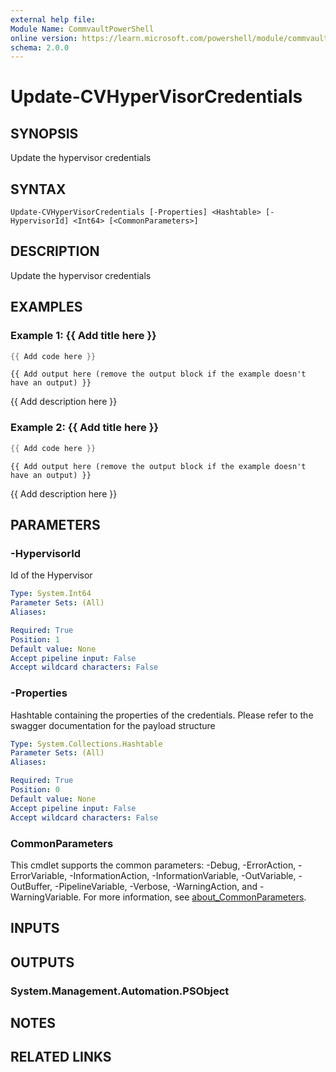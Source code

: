 ```yaml
---
external help file:
Module Name: CommvaultPowerShell
online version: https://learn.microsoft.com/powershell/module/commvaultpowershell/update-cvhypervisorcredentials
schema: 2.0.0
---
```


# Update-CVHyperVisorCredentials

## SYNOPSIS
Update the hypervisor credentials

## SYNTAX

```
Update-CVHyperVisorCredentials [-Properties] <Hashtable> [-HypervisorId] <Int64> [<CommonParameters>]
```

## DESCRIPTION
Update the hypervisor credentials

## EXAMPLES

### Example 1: {{ Add title here }}
```powershell
{{ Add code here }}
```

```output
{{ Add output here (remove the output block if the example doesn't have an output) }}
```

{{ Add description here }}

### Example 2: {{ Add title here }}
```powershell
{{ Add code here }}
```

```output
{{ Add output here (remove the output block if the example doesn't have an output) }}
```

{{ Add description here }}

## PARAMETERS

### -HypervisorId
Id of the Hypervisor

```yaml
Type: System.Int64
Parameter Sets: (All)
Aliases:

Required: True
Position: 1
Default value: None
Accept pipeline input: False
Accept wildcard characters: False
```

### -Properties
Hashtable containing the properties of the credentials.
Please refer to the swagger documentation for the payload structure

```yaml
Type: System.Collections.Hashtable
Parameter Sets: (All)
Aliases:

Required: True
Position: 0
Default value: None
Accept pipeline input: False
Accept wildcard characters: False
```

### CommonParameters
This cmdlet supports the common parameters: -Debug, -ErrorAction, -ErrorVariable, -InformationAction, -InformationVariable, -OutVariable, -OutBuffer, -PipelineVariable, -Verbose, -WarningAction, and -WarningVariable. For more information, see [about_CommonParameters](http://go.microsoft.com/fwlink/?LinkID=113216).

## INPUTS

## OUTPUTS

### System.Management.Automation.PSObject

## NOTES

## RELATED LINKS

